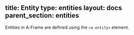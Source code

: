 title: Entity
type: entities
layout: docs
parent_section: entities
---

Entities in A-Frame are defined using the ```<a-entity>``` element.
